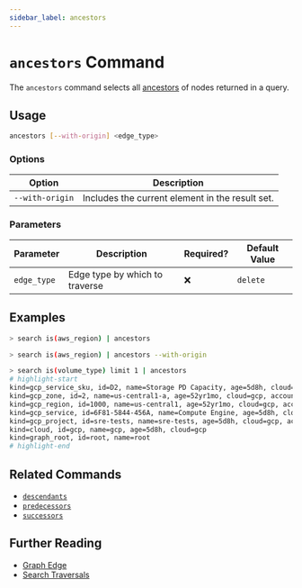 ```yaml
---
sidebar_label: ancestors
---
```


# `ancestors` Command

The `ancestors` command selects all [ancestors](../../../concepts/graph/index.md#ancestor) of nodes returned in a query.

## Usage

```bash
ancestors [--with-origin] <edge_type>
```

### Options

| Option          | Description                                     |
| --------------- | ----------------------------------------------- |
| `--with-origin` | Includes the current element in the result set. |

### Parameters

| Parameter   | Description                    | Required? | Default Value |
| ----------- | ------------------------------ | --------- | ------------- |
| `edge_type` | Edge type by which to traverse | ❌        | `delete`      |

## Examples

```bash title="Equivalent to 'search is(aws_region) <-[1:]-'"
> search is(aws_region) | ancestors
```

```bash title="Equivalent to 'search is(aws_region) <-[0:]-'"
> search is(aws_region) | ancestors --with-origin
```

```bash
> search is(volume_type) limit 1 | ancestors
# highlight-start
​kind=gcp_service_sku, id=D2, name=Storage PD Capacity, age=5d8h, cloud=gcp, account=sre
​kind=gcp_zone, id=2, name=us-central1-a, age=52yr1mo, cloud=gcp, account=sre, region=us-central1, zone=us-central1-a
​kind=gcp_region, id=1000, name=us-central1, age=52yr1mo, cloud=gcp, account=sre, region=us-central1
​kind=gcp_service, id=6F81-5844-456A, name=Compute Engine, age=5d8h, cloud=gcp, account=sre
​kind=gcp_project, id=sre-tests, name=sre-tests, age=5d8h, cloud=gcp, account=sre
​kind=cloud, id=gcp, name=gcp, age=5d8h, cloud=gcp
​kind=graph_root, id=root, name=root
# highlight-end
```

## Related Commands

- [`descendants`](./descendants.md)
- [`predecessors`](./predecessors.md)
- [`successors`](./successors.md)

## Further Reading

- [Graph Edge](../../../concepts/graph/index.md)
- [Search Traversals](../../search/traversals.md)
